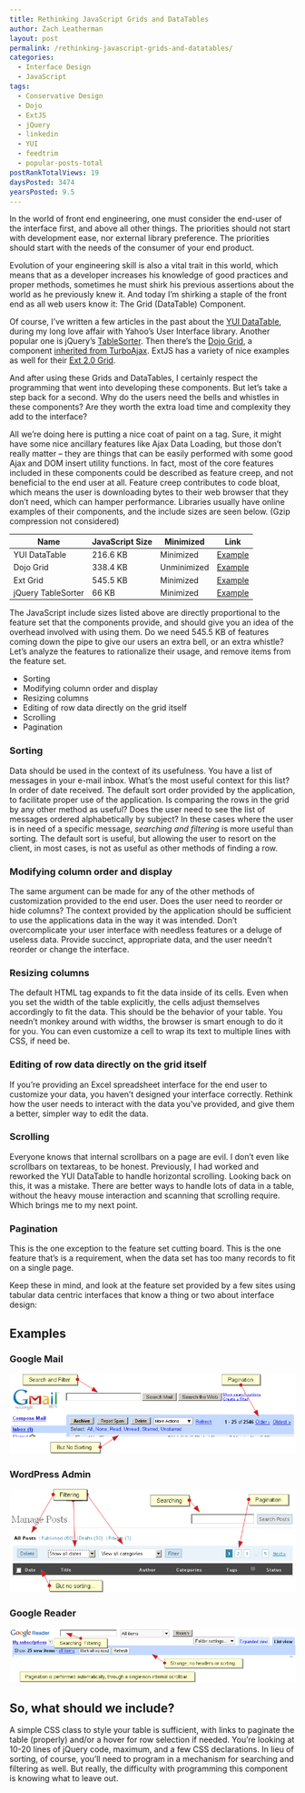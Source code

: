 ```yaml
---
title: Rethinking JavaScript Grids and DataTables
author: Zach Leatherman
layout: post
permalink: /rethinking-javascript-grids-and-datatables/
categories:
  - Interface Design
  - JavaScript
tags:
  - Conservative Design
  - Dojo
  - ExtJS
  - jQuery
  - linkedin
  - YUI
  - feedtrim
  - popular-posts-total
postRankTotalViews: 19
daysPosted: 3474
yearsPosted: 9.5
---
```


In the world of front end engineering, one must consider the end-user of the interface first, and above all other things. The priorities should not start with development ease, nor external library preference. The priorities should start with the needs of the consumer of your end product.

Evolution of your engineering skill is also a vital trait in this world, which means that as a developer increases his knowledge of good practices and proper methods, sometimes he must shirk his previous assertions about the world as he previously knew it. And today I’m shirking a staple of the front end as all web users know it: The Grid (DataTable) Component.

Of course, I’ve written a few articles in the past about the [YUI DataTable][1], during my long love affair with Yahoo’s User Interface library. Another popular one is jQuery’s [TableSorter][2]. Then there’s the [Dojo Grid][3], a component [inherited from TurboAjax][4]. ExtJS has a variety of nice examples as well for their [Ext 2.0 Grid][5].

 [1]: http://developer.yahoo.com/yui/datatable/
 [2]: http://tablesorter.com/docs/
 [3]: http://dojotoolkit.org/book/dojo-book-0-9/docx-documentation-under-development/grid
 [4]: http://www.sitepen.com/blog/2007/09/16/the-dojo-grid/
 [5]: http://extjs.com/deploy/dev/examples/#sample-1

And after using these Grids and DataTables, I certainly respect the programming that went into developing these components. But let’s take a step back for a second. Why do the users need the bells and whistles in these components? Are they worth the extra load time and complexity they add to the interface?

All we’re doing here is putting a nice coat of paint on a  tag. Sure, it might have some nice ancillary features like Ajax Data Loading, but those don’t really matter – they are things that can be easily performed with some good Ajax and DOM insert utility functions. In fact, most of the core features included in these components could be described as feature creep, and not beneficial to the end user at all. Feature creep contributes to code bloat, which means the user is downloading bytes to their web browser that they don’t need, which can hamper performance. Libraries usually have online examples of their components, and the include sizes are seen below. (Gzip compression not considered)

<table>
<thead>
<tr>
<th>Name</th>
<th>JavaScript Size</th>
<th>Minimized</th>
<th>Link</th>
</tr>
</thead>
<tbody>
<tr>
<td>YUI DataTable</td>
<td>216.6 KB</td>
<td>Minimized</td>
<td><a href="http://developer.yahoo.com/yui/examples/datatable/dt_basic_clean.html">Example</a></td>
</tr>
<tr>
<td>Dojo Grid</td>
<td>338.4 KB</td>
<td>Unminimized</td>
<td><a href="http://dojotoolkit.org/book/dojo-book-0-9/docx-documentation-under-development/grid/simple-grid">Example</a></td>
</tr>
<tr>
<td>Ext Grid</td>
<td>545.5 KB</td>
<td>Minimized</td>
<td><a href="http://extjs.com/deploy/dev/examples/grid/array-grid.html">Example</a></td>
</tr>
<tr>
<td>jQuery TableSorter</td>
<td>66 KB</td>
<td>Minimized</td>
<td><a href="http://www.tablesorter.com/">Example</a></td>
</tr>
</tbody>
</table>

The JavaScript include sizes listed above are directly proportional to the feature set that the components provide, and should give you an idea of the overhead involved with using them. Do we need 545.5 KB of features coming down the pipe to give our users an extra bell, or an extra whistle? Let’s analyze the features to rationalize their usage, and remove items from the feature set.

 [6]: http://developer.yahoo.com/yui/examples/datatable/dt_basic_clean.html
 [7]: http://dojotoolkit.org/book/dojo-book-0-9/docx-documentation-under-development/grid/simple-grid
 [8]: http://extjs.com/deploy/dev/examples/grid/array-grid.html
 [9]: http://www.tablesorter.com/

*   Sorting
*   Modifying column order and display
*   Resizing columns
*   Editing of row data directly on the grid itself
*   Scrolling
*   Pagination

### Sorting

Data should be used in the context of its usefulness. You have a list of messages in your e-mail inbox. What’s the most useful context for this list? In order of date received. The default sort order provided by the application, to facilitate proper use of the application. Is comparing the rows in the grid by any other method as useful? Does the user need to see the list of messages ordered alphabetically by subject? In these cases where the user is in need of a specific message, *searching and filtering* is more useful than sorting. The default sort is useful, but allowing the user to resort on the client, in most cases, is not as useful as other methods of finding a row.

### Modifying column order and display

The same argument can be made for any of the other methods of customization provided to the end user. Does the user need to reorder or hide columns? The context provided by the application should be sufficient to use the applications data in the way it was intended. Don’t overcomplicate your user interface with needless features or a deluge of useless data. Provide succinct, appropriate data, and the user needn’t reorder or change the interface.

### Resizing columns

The default HTML  tag expands to fit the data inside of its cells. Even when you set the width of the table explicitly, the cells adjust themselves accordingly to fit the data. This should be the behavior of your table. You needn’t monkey around with widths, the browser is smart enough to do it for you. You can even customize a cell to wrap its text to multiple lines with CSS, if need be.

### Editing of row data directly on the grid itself

If you’re providing an Excel spreadsheet interface for the end user to customize your data, you haven’t designed your interface correctly. Rethink how the user needs to interact with the data you’ve provided, and give them a better, simpler way to edit the data.

### Scrolling

Everyone knows that internal scrollbars on a page are evil. I don’t even like scrollbars on textareas, to be honest. Previously, I had worked and reworked the YUI DataTable to handle horizontal scrolling. Looking back on this, it was a mistake. There are better ways to handle lots of data in a table, without the heavy mouse interaction and scanning that scrolling require. Which brings me to my next point.

### Pagination

This is the one exception to the feature set cutting board. This is the one feature that’s is a requirement, when the data set has too many records to fit on a single page.

Keep these in mind, and look at the feature set provided by a few sites using tabular data centric interfaces that know a thing or two about interface design:

## Examples

### Google Mail

![Google Mail][11img]

### WordPress Admin

![Wordpress 2.5 Admin Interface][12img]

### Google Reader

![Google Reader List View][13img]

[11img]: /web/wp-content/uploads/2008/04/gmail.png
[12img]: /web/wp-content/uploads/2008/04/wordpress-admin.png
[13img]: /web/wp-content/uploads/2008/04/google-reader.png


## So, what should we include?

A simple CSS class to style your table is sufficient, with links to paginate the table (properly) and/or a hover for row selection if needed. You’re looking at 10-20 lines of jQuery code, maximum, and a few CSS declarations. In lieu of sorting, of course, you’ll need to program in a mechanism for searching and filtering as well. But really, the difficulty with programming this component is knowing what to leave out.
